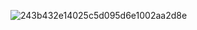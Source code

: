![243b432e14025c5d095d6e1002aa2d8e](https://github.com/user-attachments/assets/e0dbc7e7-8eb3-4259-99ac-d6c36d1f3098)






